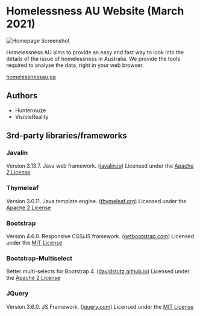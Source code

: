 # Homelessness AU Website (March 2021)

![Homepage Screenshot](https://user-images.githubusercontent.com/37581230/122665022-2ea33d80-d1e8-11eb-8a72-4278d50ab3b5.png)

Homelessness AU aims to provide an easy and fast way to look into the details of the issue of homelessness in Australia.
We provide the tools required to analyse the data, right in your web browser.

[homelessnessau.ga](https://homelessnessau.ga/)

## Authors

- Huntermuze
- VisibleReality

## 3rd-party libraries/frameworks

### Javalin

Version 3.13.7. Java web framework. ([javalin.io](https://javalin.io/)) Licensed under
the [Apache 2 License](https://github.com/tipsy/javalin/blob/master/LICENSE/)

### Thymeleaf

Version 3.0.11. Java template engine. ([thymeleaf.org](https://www.thymeleaf.org/)) Licensed under
the [Apache 2 License](https://github.com/thymeleaf/thymeleaf/blob/3.0-master/LICENSE.txt/)

### Bootstrap

Version 4.6.0. Responsive CSS/JS framework. ([getbootstrap.com](https://getbootstrap.com/)) Licensed under
the [MIT License](https://github.com/twbs/bootstrap/blob/main/LICENSE/)

### Bootstrap-Multiselect

Better multi-selects for Bootstrap 4. ([davidstutz.github.io](https://davidstutz.github.io/bootstrap-multiselect/))
Licensed under the [Apache 2 License](https://github.com/davidstutz/bootstrap-multiselect/blob/master/LICENSE.md/)

### JQuery

Version 3.6.0. JS Framework. ([jquery.com](https://jquery.com/)) Licensed under
the [MIT License](https://github.com/jquery/jquery/blob/main/LICENSE.txt/)
